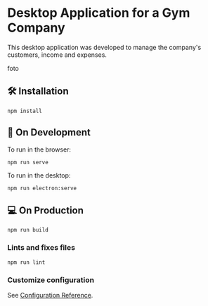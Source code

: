 # Desktop Application for a Gym Company

This desktop application was developed to manage the company's customers, income and expenses.

foto

## 🛠️ Installation
```
npm install
```

## 🌱 On Development

To run in the browser:
```
npm run serve
```

To run in the desktop:
```
npm run electron:serve
```

## 💻 On Production
```
npm run build
```

### Lints and fixes files
```
npm run lint
```

### Customize configuration
See [Configuration Reference](https://cli.vuejs.org/config/).
